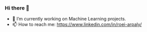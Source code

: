 ### Hi there 👋

- 🔭 I’m currently working on Machine Learning projects.
- 📫 How to reach me: https://www.linkedin.com/in/roei-arpaly/

<!--
**RoeiArpaly/roeiarpaly** is a ✨ _special_ ✨ repository because its `README.md` (this file) appears on your GitHub profile.

- ⚡ Fun fact: Pandas stands for “Python Data Analysis Library” and its name is also derived from the term "panel data", an econometrics term.
-->
